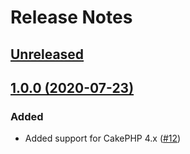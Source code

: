 # Release Notes

## [Unreleased](https://github.com/ishanvyas22/asset-mix/compare/1.0.0...master)

## [1.0.0 (2020-07-23)](https://github.com/ishanvyas22/asset-mix/compare/0.4.2...1.0.0)

### Added
- Added support for CakePHP 4.x ([#12](https://github.com/ishanvyas22/asset-mix/pull/12))
